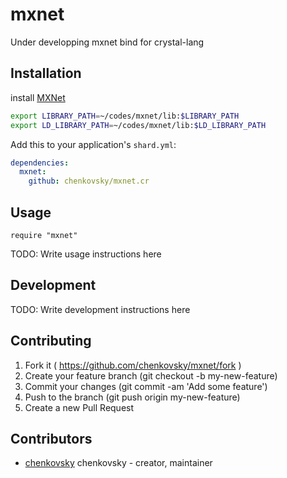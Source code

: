 # mxnet
Under developping
mxnet bind for crystal-lang


## Installation

install [MXNet](https://github.com/dmlc/mxnet)

```bash
export LIBRARY_PATH=~/codes/mxnet/lib:$LIBRARY_PATH
export LD_LIBRARY_PATH=~/codes/mxnet/lib:$LD_LIBRARY_PATH
```

Add this to your application's `shard.yml`:

```yaml
dependencies:
  mxnet:
    github: chenkovsky/mxnet.cr
```

## Usage


```crystal
require "mxnet"
```


TODO: Write usage instructions here

## Development

TODO: Write development instructions here

## Contributing

1. Fork it ( https://github.com/chenkovsky/mxnet/fork )
2. Create your feature branch (git checkout -b my-new-feature)
3. Commit your changes (git commit -am 'Add some feature')
4. Push to the branch (git push origin my-new-feature)
5. Create a new Pull Request

## Contributors

- [chenkovsky](https://github.com/chenkovsky) chenkovsky - creator, maintainer
